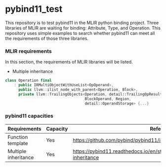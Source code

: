# pybind11_test

This repository is to test pybind11 in the MLIR python binding project. Three libraries of MLIR are waiting for binding: Attribute, Type, and Operation.  This repository uses simple examples to search whether pybind11 can meet all the requirements of those three libraries.

### MLIR requirements

In this section, the requirements of MLIR libraries will be listed.

- Multiple inheritance

```C++
class Operation final
    : public IRMultiObjectWithUseList<OpOperand>,
      public llvm::ilist_node_with_parent<Operation, Block>,
      private llvm::TrailingObjects<Operation, detail::TrailingOpResult,
                                    BlockOperand, Region,
                                    detail::OperandStorage> {...}
```



### pybind11 capacities

| Requirements         | Capacity | Reference                                                    |
| -------------------- | -------- | ------------------------------------------------------------ |
| Function template    | Yes      | https://github.com/pybind/pybind11/issues/199                |
| Multiple inheritance | Yes      | https://pybind11.readthedocs.io/en/stable/advanced/classes.html#multiple-inheritance |


